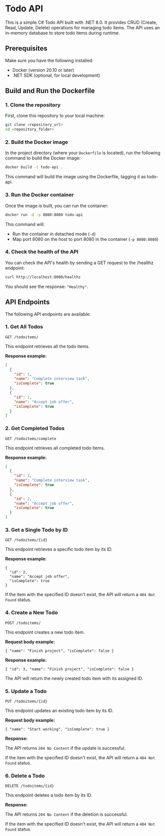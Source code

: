 # Todo API

This is a simple C# Todo API built with .NET 8.0. It provides CRUD (Create, Read, Update, Delete) operations for managing todo items. The API uses an in-memory database to store todo items during runtime.

## Prerequisites

Make sure you have the following installed:

- Docker (version 20.10 or later)
- .NET SDK (optional, for local development)

## Build and Run the Dockerfile

### 1. Clone the repository

First, clone this repository to your local machine:

```bash
git clone <repository_url>
cd <repository_folder>
```

### 2. Build the Docker image

In the project directory (where your `Dockerfile` is located), run the following command to build the Docker image:

```bash
docker build -t todo-api .
```

This command will build the image using the Dockerfile, tagging it as todo-api.

### 3. Run the Docker container

Once the image is built, you can run the container:

```bash
docker run -d -p 8080:8080 todo-api
```

This command will:

- Run the container in detached mode (`-d`)
- Map port 8080 on the host to port 8080 in the container (`-p 8080:8080`)

### 4. Check the health of the API

You can check the API's health by sending a GET request to the /healthz endpoint:

```bash
curl http://localhost:8080/healthz
```

You should see the response: `"Healthy"`.

## API Endpoints

The following API endpoints are available:

### 1. Get All Todos

`GET /todoitems/`

This endpoint retrieves all the todo items.

**Response example:**

```json
[
  {
    "id": 1,
    "name": "Complete interview task",
    "isComplete": true
  },
  {
    "id": 2,
    "name": "Accept job offer",
    "isComplete": true
  }
]
```

### 2. Get Completed Todos

`GET /todoitems/complete`

This endpoint retrieves all completed todo items.

**Response example:**

```json
[
  {
    "id": 1,
    "name": "Complete interview task",
    "isComplete": true
  },
  {
    "id": 2,
    "name": "Accept job offer",
    "isComplete": true
  }
]
```

### 3. Get a Single Todo by ID

`GET /todoitems/{id}`

This endpoint retrieves a specific todo item by its ID.

**Response example:**

```
{
  "id": 2,
  "name": "Accept job offer",
  "isComplete": true
}
```

If the item with the specified ID doesn't exist, the API will return a `404 Not Found` status.

### 4. Create a New Todo

`POST /todoitems/`

This endpoint creates a new todo item.

**Request body example:**

```
{ "name": "Finish project", "isComplete": false }
```

**Response example:**

```
{ "id": 3, "name": "Finish project", "isComplete": false }
```

The API will return the newly created todo item with its assigned ID.

### 5. Update a Todo

`PUT /todoitems/{id}`

This endpoint updates an existing todo item by its ID.

**Request body example:**

```
{ "name": "Start working", "isComplete": true }
```

**Response:**

The API returns `204 No Content` if the update is successful.

If the item with the specified ID doesn't exist, the API will return a `404 Not Found` status.

### 6. Delete a Todo

`DELETE /todoitems/{id}`

This endpoint deletes a todo item by its ID.

**Response:**

The API returns `204 No Content` if the deletion is successful.

If the item with the specified ID doesn't exist, the API will return a `404 Not Found` status.
